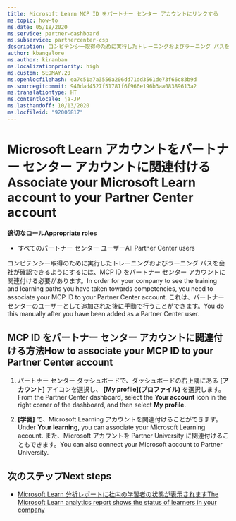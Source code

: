 ```yaml
---
title: Microsoft Learn MCP ID をパートナー センター アカウントにリンクする
ms.topic: how-to
ms.date: 05/18/2020
ms.service: partner-dashboard
ms.subservice: partnercenter-csp
description: コンピテンシー取得のために実行したトレーニングおよびラーニング パスを会社が確認できるように、MCP ID をパートナー センター アカウントに関連付ける方法について説明します。
author: kbangalore
ms.author: kiranban
ms.localizationpriority: high
ms.custom: SEOMAY.20
ms.openlocfilehash: ea7c51a7a3556a206dd71dd3561de73f66c83b9d
ms.sourcegitcommit: 940dad4527f51781f6f966e196b3aa08389613a2
ms.translationtype: HT
ms.contentlocale: ja-JP
ms.lasthandoff: 10/13/2020
ms.locfileid: "92006817"
---
```

# <a name="associate-your-microsoft-learn-account-to-your-partner-center-account"></a><span data-ttu-id="0ddf2-103">Microsoft Learn アカウントをパートナー センター アカウントに関連付ける</span><span class="sxs-lookup"><span data-stu-id="0ddf2-103">Associate your Microsoft Learn account to your Partner Center account</span></span>

<span data-ttu-id="0ddf2-104">**適切なロール**</span><span class="sxs-lookup"><span data-stu-id="0ddf2-104">**Appropriate roles**</span></span>

- <span data-ttu-id="0ddf2-105">すべてのパートナー センター ユーザー</span><span class="sxs-lookup"><span data-stu-id="0ddf2-105">All Partner Center users</span></span>

<span data-ttu-id="0ddf2-106">コンピテンシー取得のために実行したトレーニングおよびラーニング パスを会社が確認できるようにするには、MCP ID をパートナー センター アカウントに関連付ける必要があります。</span><span class="sxs-lookup"><span data-stu-id="0ddf2-106">In order for your company to see the training and learning paths you have taken towards competencies, you need to associate your MCP ID to your Partner Center account.</span></span> <span data-ttu-id="0ddf2-107">これは、パートナー センターのユーザーとして追加された後に手動で行うことができます。</span><span class="sxs-lookup"><span data-stu-id="0ddf2-107">You do this manually after you have been added as a Partner Center user.</span></span>

## <a name="how-to-associate-your-mcp-id-to-your-partner-center-account"></a><span data-ttu-id="0ddf2-108">MCP ID をパートナー センター アカウントに関連付ける方法</span><span class="sxs-lookup"><span data-stu-id="0ddf2-108">How to associate your MCP ID to your Partner Center account</span></span>

1. <span data-ttu-id="0ddf2-109">パートナー センター ダッシュボードで、ダッシュボードの右上隅にある **[アカウント]** アイコンを選択し、 **[My profile]\(プロファイル\)** を選択します。</span><span class="sxs-lookup"><span data-stu-id="0ddf2-109">From the Partner Center dashboard, select the **Your account** icon in the right corner of the dashboard, and then select **My profile**.</span></span>

2. <span data-ttu-id="0ddf2-110">**[学習]** で、Microsoft Learning アカウントを関連付けることができます。</span><span class="sxs-lookup"><span data-stu-id="0ddf2-110">Under **Your learning**, you can associate your Microsoft Learning account.</span></span> <span data-ttu-id="0ddf2-111">また、Microsoft アカウントを Partner University に関連付けることもできます。</span><span class="sxs-lookup"><span data-stu-id="0ddf2-111">You can also connect your Microsoft account to Partner University.</span></span>

## <a name="next-steps"></a><span data-ttu-id="0ddf2-112">次のステップ</span><span class="sxs-lookup"><span data-stu-id="0ddf2-112">Next steps</span></span>

- [<span data-ttu-id="0ddf2-113">Microsoft Learn 分析レポートに社内の学習者の状態が表示されます</span><span class="sxs-lookup"><span data-stu-id="0ddf2-113">The Microsoft Learn analytics report shows the status of learners in your company</span></span>](ms-learn-analytics.md)